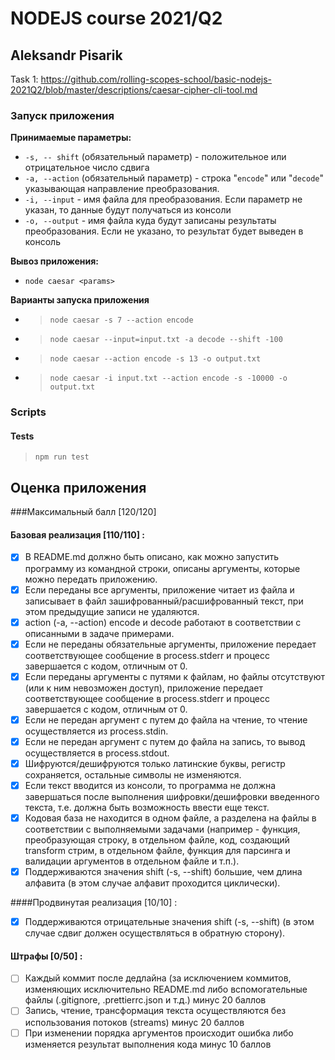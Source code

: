 # NODEJS  course 2021/Q2

## Aleksandr Pisarik


Task 1: https://github.com/rolling-scopes-school/basic-nodejs-2021Q2/blob/master/descriptions/caesar-cipher-cli-tool.md

### Запуск приложения
**Принимаемые параметры:**
- `-s, -- shift` (обязательный параметр) - положительное или отрицательное число сдвига 
- `-a, --action` (обязательный параметр) - строка "`encode`" или "`decode`" указывающая направление преобразования.
- `-i, --input` - имя файла для преобразования. Если параметр не указан, то данные будут получаться из консоли
- `-o, --output` - имя файла куда будут записаны результаты преобразования. Если не указано, то результат будет выведен в консоль

**Вывоз приложения:**
- `node caesar <params>`

**Варианты запуска приложения**
- > `node caesar -s 7 --action encode`
- > `node caesar --input=input.txt -a decode --shift -100`
- > `node caesar --action encode -s 13 -o output.txt`
- > `node caesar -i input.txt --action encode -s -10000 -o output.txt`
### Scripts

#### Tests
> `npm run test`


## Оценка приложения
###Максимальный балл [120/120]
#### Базовая реализация [110/110] :
- [x] В README.md должно быть описано, как можно запустить программу из командной строки, описаны аргументы, которые можно передать приложению.
- [x] Если переданы все аргументы, приложение читает из файла и записывает в файл зашифрованный/расшифрованный текст, при этом предыдущие записи не удаляются.
- [x] action (-a, --action) encode и decode работают в соответствии с описанными в задаче примерами.
- [x] Если не переданы обязательные аргументы, приложение передает соответствующее сообщение в process.stderr и процесс завершается с кодом, отличным от 0.
- [x] Если переданы аргументы с путями к файлам, но файлы отсутствуют (или к ним невозможен доступ), приложение передает соответствующее сообщение в process.stderr и прoцесс завершается с кодом, отличным от 0.
- [x] Если не передан аргумент с путем до файла на чтение, то чтение осуществляется из process.stdin.
- [x] Если не передан аргумент с путем до файла на запись, то вывод осуществляется в process.stdout.
- [x] Шифруются/дешифруются только латинские буквы, регистр сохраняется, остальные символы не изменяются.
- [x] Если текст вводится из консоли, то программа не должна завершаться после выполнения шифровки/дешифровки введенного текста, т.е. должна быть возможность ввести еще текст.
- [x] Кодовая база не находится в одном файле, а разделена на файлы в соответствии с выполняемыми задачами (например - функция, преобразующая строку, в отдельном файле, код, создающий transform стрим, в отдельном файле, функция для парсинга и валидации аргументов в отдельном файле и т.п.).
- [x] Поддерживаются значения shift (-s, --shift) большие, чем длина алфавита (в этом случае алфавит проходится циклически).

####Продвинутая реализация [10/10] :
- [x] Поддерживаются отрицательные значения shift (-s, --shift) (в этом случае сдвиг должен осуществляться в обратную сторону).

#### Штрафы [0/50] :
- [ ] Каждый коммит после дедлайна (за исключением коммитов, изменяющих исключительно README.md либо вспомогательные файлы (.gitignore, .prettierrc.json и т.д.) минус 20 баллов
- [ ] Запись, чтение, трансформация текста осуществляются без использования потоков (streams) минус 20 баллов
- [ ] При изменении порядка аргументов происходит ошибка либо изменяется результат выполнения кода минус 10 баллов
